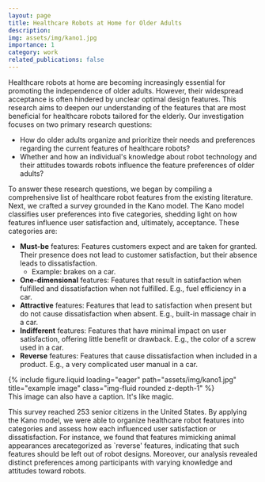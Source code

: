 ```yaml
---
layout: page
title: Healthcare Robots at Home for Older Adults
description:
img: assets/img/kano1.jpg
importance: 1
category: work
related_publications: false
---
```


Healthcare robots at home are becoming increasingly essential for promoting the independence of older adults. However, their widespread acceptance is often hindered by unclear optimal design features. This research aims to deepen our understanding of the features that are most beneficial for healthcare robots tailored for the elderly. Our investigation focuses on two primary research questions:
- How do older adults organize and prioritize their needs and preferences regarding the current features of healthcare robots?
- Whether and how an individual's knowledge about robot technology and their attitudes towards robots influence the feature preferences of older adults?

To answer these research questions, we began by compiling a comprehensive list of healthcare robot features from the existing literature. Next, we crafted a survey grounded in the Kano model. The Kano model classifies user preferences into five categories, shedding light on how features influence user satisfaction and, ultimately, acceptance. These categories are:
- **Must-be** features: Features customers expect and are taken for granted. Their presence does not lead to customer satisfaction, but their absence leads to dissatisfaction.
    - Example: brakes on a car.
- **One-dimensional** features: Features that result in satisfaction when fulfilled and dissatisfaction when not fulfilled. E.g., fuel efficiency in a car.
- **Attractive** features: Features that lead to satisfaction when present but do not cause dissatisfaction when absent. E.g., built-in massage chair in a car.
- **Indifferent** features: Features that have minimal impact on user satisfaction, offering little benefit or drawback. E.g., the color of a screw used in a car.
- **Reverse** features: Features that cause dissatisfaction when included in a product. E.g., a very complicated user manual in a car.

<div class="row">
    <div class="col-sm mt-3 mt-md-0">
        {% include figure.liquid loading="eager" path="assets/img/kano1.jpg" title="example image" class="img-fluid rounded z-depth-1" %}
    </div>
</div>
<div class="caption">
    This image can also have a caption. It's like magic.
</div>

This survey reached 253 senior citizens in the United States. By applying the Kano model, we were able to organize healthcare robot features into categories and assess how each influenced user satisfaction or dissatisfaction. For instance, we found that features mimicking animal appearances arecategorized as `reverse' features, indicating that such features should be left out of robot designs. Moreover, our analysis revealed distinct preferences among participants with varying knowledge and attitudes toward robots.


